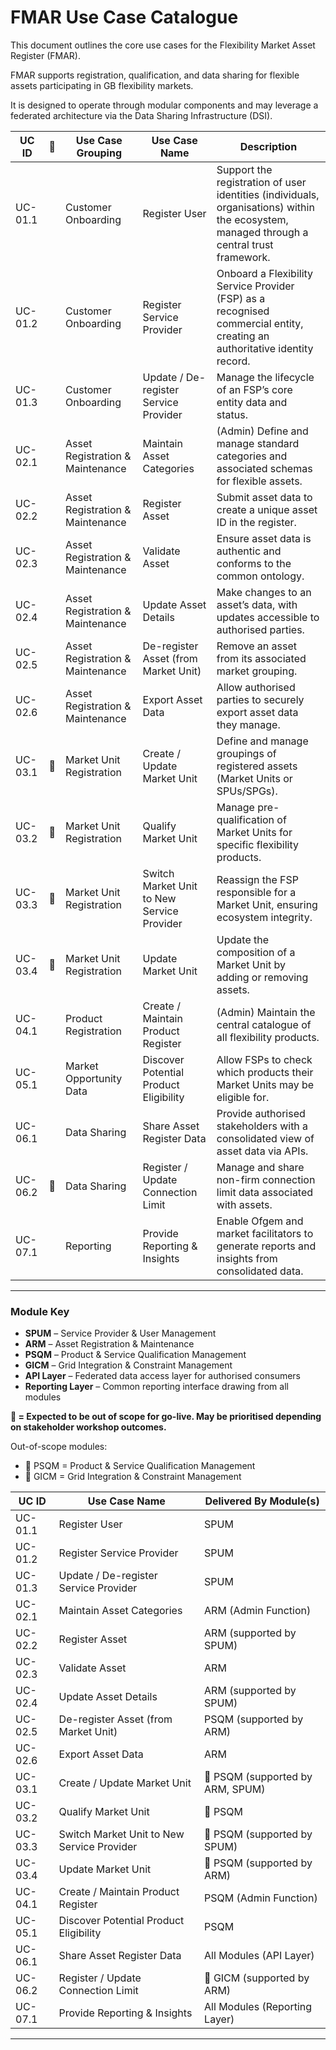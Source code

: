 # FMAR Use Case Catalogue

This document outlines the core use cases for the Flexibility Market Asset Register (FMAR).  

FMAR supports registration, qualification, and data sharing for flexible assets participating in GB flexibility markets.  

It is designed to operate through modular components and may leverage a federated architecture via the Data Sharing Infrastructure (DSI).

| UC ID    | 🔶 | Use Case Grouping              | Use Case Name                               | Description |
|----------|----|--------------------------------|---------------------------------------------|-------------|
| UC-01.1  |    | Customer Onboarding            | Register User                               | Support the registration of user identities (individuals, organisations) within the ecosystem, managed through a central trust framework. |
| UC-01.2  |    | Customer Onboarding            | Register Service Provider                   | Onboard a Flexibility Service Provider (FSP) as a recognised commercial entity, creating an authoritative identity record. |
| UC-01.3  |    | Customer Onboarding            | Update / De-register Service Provider       | Manage the lifecycle of an FSP’s core entity data and status. |
| UC-02.1  |    | Asset Registration & Maintenance | Maintain Asset Categories                 | (Admin) Define and manage standard categories and associated schemas for flexible assets. |
| UC-02.2  |    | Asset Registration & Maintenance | Register Asset                            | Submit asset data to create a unique asset ID in the register. |
| UC-02.3  |    | Asset Registration & Maintenance | Validate Asset                            | Ensure asset data is authentic and conforms to the common ontology. |
| UC-02.4  |    | Asset Registration & Maintenance | Update Asset Details                      | Make changes to an asset’s data, with updates accessible to authorised parties. |
| UC-02.5  |    | Asset Registration & Maintenance | De-register Asset (from Market Unit)      | Remove an asset from its associated market grouping. |
| UC-02.6  |    | Asset Registration & Maintenance | Export Asset Data                         | Allow authorised parties to securely export asset data they manage. |
| UC-03.1  | 🔶 | Market Unit Registration         | Create / Update Market Unit                | Define and manage groupings of registered assets (Market Units or SPUs/SPGs). |
| UC-03.2  | 🔶 | Market Unit Registration         | Qualify Market Unit                        | Manage pre-qualification of Market Units for specific flexibility products. |
| UC-03.3  | 🔶 | Market Unit Registration         | Switch Market Unit to New Service Provider | Reassign the FSP responsible for a Market Unit, ensuring ecosystem integrity. |
| UC-03.4  | 🔶 | Market Unit Registration         | Update Market Unit                         | Update the composition of a Market Unit by adding or removing assets. |
| UC-04.1  |    | Product Registration             | Create / Maintain Product Register         | (Admin) Maintain the central catalogue of all flexibility products. |
| UC-05.1  |    | Market Opportunity Data          | Discover Potential Product Eligibility     | Allow FSPs to check which products their Market Units may be eligible for. |
| UC-06.1  |    | Data Sharing                     | Share Asset Register Data                  | Provide authorised stakeholders with a consolidated view of asset data via APIs. |
| UC-06.2  | 🔶 | Data Sharing                     | Register / Update Connection Limit         | Manage and share non-firm connection limit data associated with assets. |
| UC-07.1  |    | Reporting                        | Provide Reporting & Insights               | Enable Ofgem and market facilitators to generate reports and insights from consolidated data. |

---

### Module Key

- **SPUM** – Service Provider & User Management  
- **ARM** – Asset Registration & Maintenance  
- **PSQM** – Product & Service Qualification Management  
- **GICM** – Grid Integration & Constraint Management  
- **API Layer** – Federated data access layer for authorised consumers  
- **Reporting Layer** – Common reporting interface drawing from all modules

**🔶 = Expected to be out of scope for go-live. May be prioritised depending on stakeholder workshop outcomes.**

Out-of-scope modules:
- 🔶 PSQM = Product & Service Qualification Management
- 🔶 GICM = Grid Integration & Constraint Management

| UC ID    | Use Case Name                               | Delivered By Module(s)                |
|----------|---------------------------------------------|-------------------------------------|
| UC-01.1  | Register User                               | SPUM                                |
| UC-01.2  | Register Service Provider                   | SPUM                                |
| UC-01.3  | Update / De-register Service Provider       | SPUM                                |
| UC-02.1  | Maintain Asset Categories                   | ARM (Admin Function)                 |
| UC-02.2  | Register Asset                              | ARM (supported by SPUM)              |
| UC-02.3  | Validate Asset                              | ARM                                 |
| UC-02.4  | Update Asset Details                        | ARM (supported by SPUM)              |
| UC-02.5  | De-register Asset (from Market Unit)        | PSQM (supported by ARM)              |
| UC-02.6  | Export Asset Data                           | ARM                                 |
| UC-03.1  | Create / Update Market Unit                 | 🔶 PSQM (supported by ARM, SPUM)    |
| UC-03.2  | Qualify Market Unit                         | 🔶 PSQM                             |
| UC-03.3  | Switch Market Unit to New Service Provider  | 🔶 PSQM (supported by SPUM)          |
| UC-03.4  | Update Market Unit                          | 🔶 PSQM (supported by ARM)           |
| UC-04.1  | Create / Maintain Product Register          | PSQM (Admin Function)                |
| UC-05.1  | Discover Potential Product Eligibility      | PSQM                               |
| UC-06.1  | Share Asset Register Data                   | All Modules (API Layer)              |
| UC-06.2  | Register / Update Connection Limit          | 🔶 GICM (supported by ARM)           |
| UC-07.1  | Provide Reporting & Insights                | All Modules (Reporting Layer)        |

---
